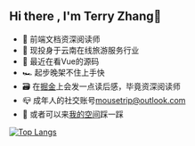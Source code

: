 ## Hi there , I'm Terry Zhang👋

- 👤 前端文档资深阅读师
- 🔭 现投身于云南在线旅游服务行业
- 🌱 最近在看Vue的源码
- 🏎 起步晚架不住上手快
- 🗃 在<a href="https://juejin.im/user/1116759544314599">掘金</a>上会发一点读后感，毕竟资深阅读师
- 📪 成年人的社交账号<a href="mailto:mousetrip@outlook.com">mousetrip@outlook.com</a>
- 👀 或者可以来<a href="https://github.com/terryz95/terryz95/issues">我的空间</a>踩一踩

[![Top Langs](https://github-readme-stats.vercel.app/api/top-langs/?username=terryz95&layout=compact)](https://github.com/anuraghazra/github-readme-stats)
